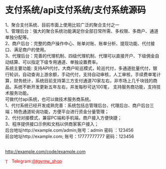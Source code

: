 # 支付系统/api支付系统/支付系统源码

1、聚合支付系统、目前市面上使用比较广泛的聚合支付之一<br>1、管理后台：强大的聚合系统功能满足你全部日常所需、多权限、多商户、通道单独分配等。<br>2、商户后台：完整的商户操作中心、账单对账、账单分析、提现功能、代付接口、满足商户的使用。<br>3、代理后台：完善的代理机制、四级代理机制、代理可以直接开户、下级佣金自动结算、可以指定下级专用通道、单独设置费率。<br>系统主要功能: 支持API代付，大商户轮巡模式，轮巡代付，多通道批量代付，银行轮训，自动查询上游余额，手动代付，支持自动审核，人工审核，手续费单笔计算，财务统计，系统目前支持第三方支付通道70家左右，非市场上几千块钱的商品，系统不断开发更新五年左右，并发每秒可达100笔， 支持服务商功能，支持技术服务功能。<br>可做代付api系统，也可以做技术服务商系统。<br>1、代付系统已经开发成熟完善：系统包括总管理后台、代理后台、商户后台三端；特色通道轮询功能，方便平台进行资金分量管理；<br>2、代付对接模式，兼容PC端和手机端，商户接入方便快捷；<br>3、程序提供接口示例和文档以供商家客户接入；<br>后台地址http://example.com/admin;账号：admin 密码 ：123456<br>前台地址http://example.com; 账号：17777777777 密码：123456<br><br>

http://example.com/code/example.com







<p style="color: red;"><img src="https://cdn-icons-png.flaticon.com/512/2111/2111646.png" alt="Telegram Icon" style="width: 16px; vertical-align: middle; margin-right: 5px;">Telegram:<a href="https://t.me/tgymw_shop" style="color: red;">@tgymw_shop</a></p>
